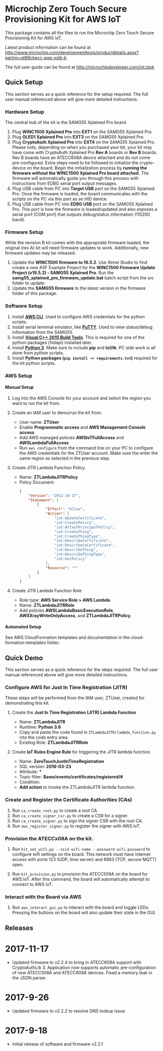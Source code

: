 # Microchip Zero Touch Secure Provisioning Kit for AWS IoT

This package contains all the files to run the Microchip Zero Touch Secure
Provisioning Kit for AWS IoT.

Latest product information can be found at
http://www.microchip.com/developmenttools/productdetails.aspx?partno=at88ckecc-aws-xstk-b

The full user guide can be found at http://microchipdeveloper.com/iot:ztpk

## Quick Setup

This section serves as a quick reference for the setup required. The full user
manual referenced above will give more detailed instructions.

### Hardware Setup

The central hub of the kit is the SAMG55 Xplained Pro board.

1. Plug **WINC1500 Xplained Pro** into **EXT1** on the SAMG55 Xplained Pro.
2. Plug **OLED1 Xplained Pro** into **EXT3** on the SAMG55 Xplained Pro.
3. Plug **CryptoAuth Xplained Pro** into **EXT4** on the SAMG55 Xplained Pro.
   Please note, depending on when you purchased your kit, your kit may have come
   with CryptoAuth Xplained Pro **Rev A** boards or **Rev B** boards.  Rev B
   boards have an ATECC608A device attached and do not come pre-configured.  Extra
   steps need to be followed to initialize the crypto-device on the board.  Begin
   the initialization process by **running the firmware without the WINC1500 Xplained
   Pro board attached**.  The firmware will automatically guide you through this
   process with instructions from EDBG serial port output messages.
4. Plug USB cable from PC into **Target USB** port on the SAMG55 Xplained Pro.
   Once the firmware is loaded, the board communicates with the scripts on the
   PC via this port as an HID device.
5. Plug USB cable from PC into **EDBG USB** port on the SAMG55 Xplained Pro.
   This port is how the firmware is loaded/updated and also exposes a serial
   port (COM port) that outputs debug/status information (115200 baud).
   
### Firmware Setup

While the revision B kit comes with the appropriate firmware loaded, the
original (rev A) kit will need firmware updates to work.  Additionally, new
firmware updates may be released.

1. Update the **WINC1500 firmware to 19.5.2**. Use Atmel Studio to find create
   a new ASF Example Project for the **WINC1500 Firmware Update Project
   (v19.5.2) - SAMG55 Xplained Pro**. Run the
   **samg55_xplained_pro_firmware_update.bat** batch script from the src
   folder to update.
2. Update the **SAMG55 firmware** to the latest version in the firmware
   folder of this package.
   
### Software Setup

1. Install [**AWS CLI**](https://aws.amazon.com/cli/). Used to configure AWS
   credentials for the python scripts.
2. Install serial terminal emulator, like [**PuTTY**](https://www.chiark.greenend.org.uk/~sgtatham/putty/latest.html).
   Used to view status/debug information from the SAMG55.
3. Install [**Visual C++ 2015 Build Tools**](http://landinghub.visualstudio.com/visual-cpp-build-tools).
   This is required for one of the python packages (hidapi) installed later.
4. Install [**Python 3**](https://www.python.org). Make sure to include
   **pip** and **tcl/tk**. PC side work is all done from python scripts.
5. Install **Python packages (```pip install –r requirements.txt```)**
   required for the kit python scripts.
   
### AWS Setup

#### Manual Setup

1. Log into the AWS Console for your account and select the region you want to
   run the kit from.

2. Create an IAM user to demo/run the kit from:
    - User name: **ZTUser**
    - Enable **Programmatic access** and **AWS Management Console access**
    - Add AWS managed policies **AWSIoTFullAccess** and
      **AWSLambdaFullAccess**
    - Run ```aws configure``` from the command line on your PC to configure
      the AWS credentials for the ZTUser account. Make sure the enter the same
      region as selected in the previous step.
       
3. Create JITR Lambda Function Policy
    - Name: **ZTLambdaJITRPolicy**
    - Policy Document:
        ```json
        {
            "Version": "2012-10-17",
            "Statement": [
                {
                    "Effect": "Allow",
                    "Action": [
                        "iot:UpdateCertificate",
                        "iot:CreatePolicy",
                        "iot:AttachPrincipalPolicy",
                        "iot:CreateThing",
                        "iot:CreateThingType",
                        "iot:DescribeCertificate",
                        "iot:DescribeCaCertificate",
                        "iot:DescribeThing",
                        "iot:DescribeThingType",
                        "iot:GetPolicy"
                    ],
                    "Resource": "*"
                }
            ]
        }
        ```
        
4. Create JITR Lambda Function Role
     - Role type: **AWS Service Role > AWS Lambda**
     - Name: **ZTLambdaJITRRole**
     - Add policies **AWSLambdaBasicExecutionRole**,
       **AWSXrayWriteOnlyAccess**, and **ZTLambdaJITRPolicy**.
       
#### Automated Setup

See AWS CloudFormation templates and documentation in the
cloud-formation-templates folder.

## Quick Demo

This section serves as a quick reference for the steps required. The full user
manual referenced above will give more detailed instructions.

### Configure AWS for Just In Time Registration (JITR)

These steps will be performed from the IAM user, ZTUser, created for
demonstrating this kit.

1. Create the **Just In Time Registration (JITR) Lambda Function**
    - Name: **ZTLambdaJITR**
    - Runtime: **Python 3.6**
    - Copy and paste the code found in ```ZTLambdaJITR/lambda_function.py```
      into the code entry area.
	- Existing Role: **ZTLambdaJITRRole**
      
2. Create **IoT Rules Engine Rule** for triggering the JITR lambda function.
    - Name: **ZeroTouchJustInTimeRegistration**
    - SQL version: **2016-03-23**
    - Attribute: **\***
    - Topic filter: **$aws/events/certificates/registered/#**
    - Condition:
    - **Add action** to invoke the ZTLambdaJITR lambda function.
    
### Create and Register the Certificate Authorities (CAs)

1. Run ```ca_create_root.py``` to create a root CA.
2. Run ```ca_create_signer_csr.py``` to create a CSR for a signer.
3. Run ```ca_create_signer.py``` to sign the signer CSR with the root CA.
4. Run ```aws_register_signer.py``` to register the signer with AWS IoT.

### Provision the ATECCx08A on the kit.

1. Run ```kit_set_wifi.py --ssid wifi-name --password wifi-password``` to
   configure wifi settings on the board. This network must have internet
   access with ports 123 (UDP, time server) and 8883 (TCP, secure MQTT) open.

2. Run ```kit_provision.py``` to provision the ATECC508A on the board for AWS
   IoT. After this command, the board will automatically attempt to connect to
   AWS IoT.
   
### Interact with the Board via AWS

1. Run ```aws_interact_gui.py``` to interact with the board and toggle LEDs.
   Pressing the buttons on the board will also update their state in the GUI.
   
## Releases

# 2017-11-17
- Updated firmware to v2.2.4 to bring in ATECC608A support with CryptoAuthLib 3.
  Application now supports automatic pre-configuration of new ATECC508A and
  ATECC608A devices.  Fixed a memory leak in the JSON parser.

# 2017-9-26
- Updated firmware to v2.2.2 to resolve DNS lookup issue

# 2017-9-18
- Initial release of software and firmware v2.2.1
